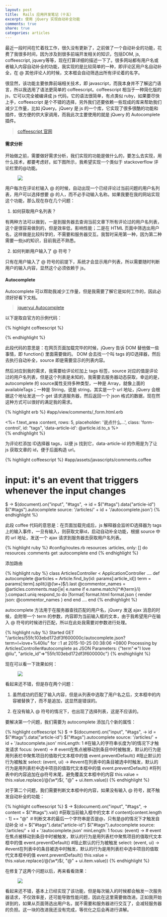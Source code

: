 ```yaml
---
layout: post
title:  Rails 应用开发笔记（十五）
excerpt: 使用 jQuery 实现自动补全功能
comments: true
share: true
categories: articles
---
```


最近一段时间在忙着找工作，很久没有更新了，之前做了一个自动补全的功能，花费了我很多时间，因为涉及到很多前端开发相关的知识，包括DOM, js, coffeescript, jquery等等，现在打算详细的描述一下了。很多网站都有用户名或者输入内容自动补全的功能，我实现的是比较简单的一种，即评论区用户名自动补全，在 @ 其他评论人的时候，文本框会自动筛选出所有评论着的名字。

很显然，该功能主要依靠前端相关技术，即 javascript，而我本身并不了解这门语言，所以我选用了语法更简单的 coffeescript。coffeescript 相当于一种简化版的 js，它可以完全被编译成 js 代码，它的语法很简单，有点类似 ruby，如果要尽快上手，coffeescript 是个不错的选择，另外我们还要依赖一些现成的库来帮助我们减少工作量，比如 jQuery。jQuery 是 js 的一个库，它实现了很多很酷的功能和插件，很方便的供大家调用，而我此次主要使用的就是 jQuery 的 Autocomplete 插件。

> [coffeescript 官网](http://coffeescript.org/)

#### 需求分析

开始做之前，需要做好需求分析，我们实现的功能是做什么的，要怎么去实现，用什么技术，都要考虑好。如下图所示，我希望实现一个类似于 stackoverflow 评论栏里的@功能。

<figure>
  <img src="http://i.stack.imgur.com/75plH.png">
</figure>

用户每次在评论栏输入 @ 的时候，自动出现一个已经评论过当前问题的用户名列表，用户可以选择想要 @ 的人，而不必手动输入名称。如果我要在我的网站实现这个功能，那么现在存在几个问题：

1. 如何获取用户名列表？

有两种方法可以做到，一是到服务器去查询当前文章下所有评论过的用户名列表，这个是很容易做到的，但是效率低，影响性能；二是在 HTML 页面中筛选出用户名，这样做是比较科学的，不需要和服务器交互。我暂时采用第一种，因为第二种需要一些js的知识，目前我还不熟悉。

2. 如何判断用户输入了 @ 符号？

只有在用户输入了 @ 符号的前提下，系统才会显示用户列表，所以需要随时判断用户的输入内容，显然这个必须依赖于 js。


#### Autocomplete

Autocomplete 可以帮助我减少工作量，但是我需要了解它是如何工作的，因此必须好好看下文档。

> [jqueryui Autocomplete](http://jqueryui.com/autocomplete/)

以下是取自官方的示例代码：

{% highlight coffeescript %}
<script>
  $(function() {
    var availableTags = [
      "ActionScript",
      "AppleScript",
      "Asp",
      "BASIC",
      "C",
      "C++",
      .....
    ];
    $( "#tags" ).autocomplete({
      source: availableTags
    });
  });
</script>
{% endhighlight %}

此段代码的意思是：在网页页面加载完毕的时候，jQuery 告诉 DOM 替他做一些事情，即 function() 里面需要做的。
DOM 会去找一个叫 tags 的ID选择器，然后去执行自动补全，source 即是需要显示的列表内容。

然后对应到我的需求，我需要给评论栏加上 tags 标签，source 对应的值是评论过的用户名列表，但是这个列表是未知的，我需要去服务器动态获取，幸运的是，autocomplete 的 source属性支持多种类型，一种是 Array，就像上面的 availableTags；一种是 String，说是 string，其实是一个 url 地址，jQuery 会根据这个地址发送一个 get 请求道服务器，然后返回一个 json 格式的数据，现在然这种方式可以很好的满足我的需求。

{% highlight erb %}
#app/view/comments/_form.html.erb
<div class="form-group ui-widget">
  <div class="col-sm-5">
    <%= f.text_area :content, rows: 5, placeholder: '说点什么...', class: 'form-control', id: "tags", 'data-article-id': @article.id.to_s %>
  </div>
</div>
{% endhighlight %}

为评论栏添加 ID选择器 tags，以便 js 找到它，data-article-id 的作用是为了让 js 获取文章的 id，便于后面构造 url。

{% highlight coffeescript %}
#app/assets/javascripts/comments.coffee
# input: it's an event that triggers whenever the input changes
$ ->
  $(document).on("input", "#tags", ->
    id = $("#tags").data("article-id")
    $("#tags").autocomplete
      source:  '/articles/' + id + '/autocomplete.json')
{% endhighlight %}

此段 coffee 代码的意思是：在页面加载完成后，js 解释器会监听ID选择器为 tags 上的输入事件，一旦有输入，则获取文章id，启动自动补全功能，根据 source 中的 url 地址，发送一个 ajax 请求到服务器去获取用户名列表。

{% highlight ruby %}
#config/routes.rb
resources :articles, only: [] do
  resources :comments
  get :autocomplete
end
{% endhighlight %}

添加路由

{% highlight ruby %}
class ArticlesController < ApplicationController
  ....
  def autocomplete
    @articles = Article.find_by(id: params[:article_id])
    term = params[:term].split(/@(\w+)$/).last
    @commentor_names = @articles.comments.map{|e| e.name if e.name.match(/^#{term}/i) }.compact.uniq
    respond_to do |format|
      format.html
      format.json {
        render json: @commentor_names
      }
    end
  end
  ....
end
{% endhighlight %}

autocomplete 方法用于在服务器查找匹配的用户名，jQuery 发送 ajax 消息的时候，会附带一个 term 的参数，内容即为当前输入框的文本，由于我希望用户在输入 @ 符号的时候进行匹配，所以在此处我需要对参数进行处理。

{% highlight ruby %}
Started GET "/articles/55fc103ebd172df3f600000c/autocomplete.json?term=I+love+%40liu" for ::1 at 2015-10-25 00:38:06 +0800
Processing by ArticlesController#autocomplete as JSON
  Parameters: {"term"=>"I love @liu", "article_id"=>"55fc103ebd172df3f600000c"}
{% endhighlight %}

现在可以看一下效果如何：

<figure>
  <img src="http://zippy.gfycat.com/PepperyReasonableBunting.gif">
</figure>

看起来还不错，但是存在两个问题：

1. 虽然成功的匹配了输入内容，但是从列表中选取了用户名之后，文本框中的内容被替换了，而不是追加，这显然是错误的。

2. 在没有输入 @ 符号的情况下，也出现了选择列表，这是不应该的。

要解决第一个问题，我们需要为 autocomplete 添加几个新的属性：

{% highlight coffeescript %}
$ ->
  $(document).on("input", "#tags", ->
    id = $("#tags").data("article-id")
    $("#tags").autocomplete
      source:  '/articles/' + id + '/autocomplete.json'
      minLength: 1  #在输入的字符串长度为1的情况下才触发请求
      focus: (event) -> # event在焦点被移动到条目中时被触发，默认的行为是用列表栏中聚焦项目的值取代文本框中的值
        event.preventDefault() #阻止默认的行为被触发
      select: (event, ui) ->   #event在列表中的条目被选中时触发，默认的行为是用列表栏中选中项目的值取代文本框中的值
        event.preventDefault()
        #将列表中的内容追加在@符号末尾，避免覆盖文本框中的内容
        this.value = this.value.replace(/@(\w*)$/, "@" + ui.item.value))
{% endhighlight %}

对于第二个问题，我们需要判断文本框中的内容，如果没有输入 @ 符号，就不触发自动补全的功能：

{% highlight coffeescript %}
$ ->
  $(document).on("input", "#tags", ->
    content = $("#tags").val() #获取当前输入框中的文本
    if content[content.length - 1] == "@" ＃判断文本的最后一个字符串是否是@，只有是@的情况下才触发自动补全
      id = $("#tags").data("article-id")
      $("#tags").autocomplete
        source:  '/articles/' + id + '/autocomplete.json'
        minLength: 1
        focus: (event) -> # event在焦点被移动到条目中时被触发，默认的行为是用列表栏中聚焦项目的值取代文本框中的值
          event.preventDefault() #阻止默认的行为被触发
        select: (event, ui) ->   #event在列表中的条目被选中时触发，默认的行为是用列表栏中选中项目的值取代文本框中的值
          event.preventDefault()
          this.value = this.value.replace(/@(\w*)$/, "@" + ui.item.value))
{% endhighlight %}

在修复了这两个问题以后，再来看看效果：

<figure>
  <img src="http://zippy.gfycat.com/ForthrightCriminalBushbaby.gif">
</figure>

看起来还不错，基本上已经实现了该功能，但是每次输入的时候都会触发一次服务器请求，不仅效率差，还可能导致性能问题，因此在这里需要做改进。正如我开始讲到的，如果从页面筛选出用户名，就不需要和服务器进行交互了，会减轻服务器的负担。这一块的改进我还没有完成，等优化之后会再进行讲解。